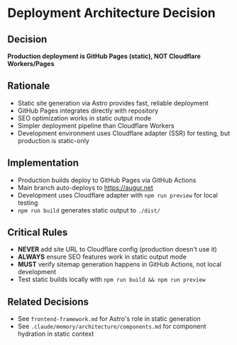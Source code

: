 # Deployment Architecture Decision

## Decision
**Production deployment is GitHub Pages (static), NOT Cloudflare Workers/Pages**

## Rationale
- Static site generation via Astro provides fast, reliable deployment
- GitHub Pages integrates directly with repository
- SEO optimization works in static output mode
- Simpler deployment pipeline than Cloudflare Workers
- Development environment uses Cloudflare adapter (SSR) for testing, but production is static-only

## Implementation
- Production builds deploy to GitHub Pages via GitHub Actions
- Main branch auto-deploys to https://augur.net
- Development uses Cloudflare adapter with `npm run preview` for local testing
- `npm run build` generates static output to `./dist/`

## Critical Rules
- **NEVER** add site URL to Cloudflare config (production doesn't use it)
- **ALWAYS** ensure SEO features work in static output mode
- **MUST** verify sitemap generation happens in GitHub Actions, not local development
- Test static builds locally with `npm run build && npm run preview`

## Related Decisions
- See `frontend-framework.md` for Astro's role in static generation
- See `.claude/memory/architecture/components.md` for component hydration in static context
